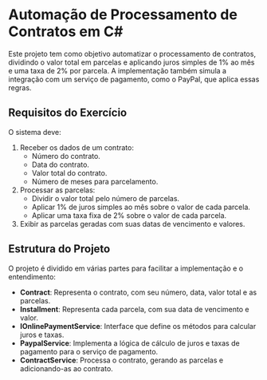 # Automação de Processamento de Contratos em C#

Este projeto tem como objetivo automatizar o processamento de contratos, dividindo o valor total em parcelas e aplicando juros simples de 1% ao mês e uma taxa de 2% por parcela. A implementação também simula a integração com um serviço de pagamento, como o PayPal, que aplica essas regras.

## Requisitos do Exercício

O sistema deve:
1. Receber os dados de um contrato:
   - Número do contrato.
   - Data do contrato.
   - Valor total do contrato.
   - Número de meses para parcelamento.
2. Processar as parcelas:
   - Dividir o valor total pelo número de parcelas.
   - Aplicar 1% de juros simples ao mês sobre o valor de cada parcela.
   - Aplicar uma taxa fixa de 2% sobre o valor de cada parcela.
3. Exibir as parcelas geradas com suas datas de vencimento e valores.

## Estrutura do Projeto

O projeto é dividido em várias partes para facilitar a implementação e o entendimento:

- **Contract**: Representa o contrato, com seu número, data, valor total e as parcelas.
- **Installment**: Representa cada parcela, com sua data de vencimento e valor.
- **IOnlinePaymentService**: Interface que define os métodos para calcular juros e taxas.
- **PaypalService**: Implementa a lógica de cálculo de juros e taxas de pagamento para o serviço de pagamento.
- **ContractService**: Processa o contrato, gerando as parcelas e adicionando-as ao contrato.